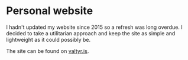 # Personal website

I hadn't updated my website since 2015 so a refresh was long overdue. I decided to take a utilitarian approach and keep the site as simple and lightweight as it could possibly be.

The site can be found on [valtyr.is](http://valtyr.is).
